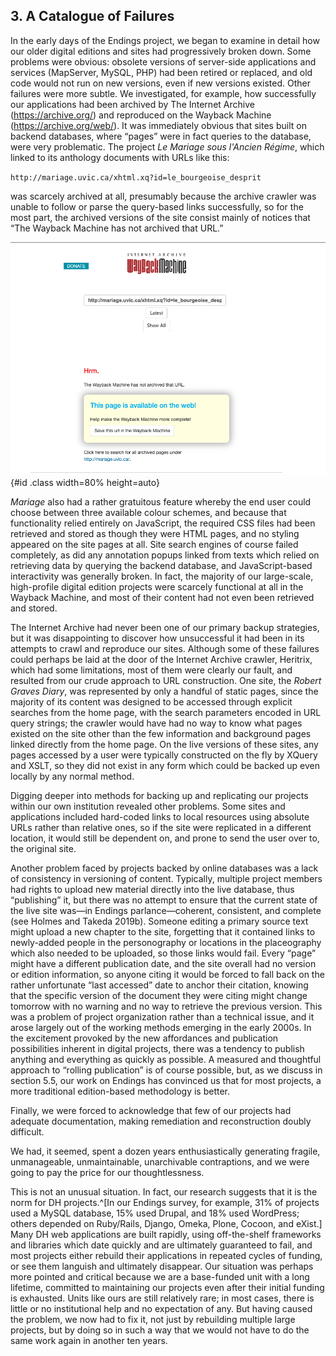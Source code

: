 <!--A litany of failures: all the things that we did wrong. E.g. query-string URLs causing failure to archive; content only linked through JS (for instance) that did not get harvested; inconsistent state of live applications; ...-->


## 3. A Catalogue of Failures

In the early days of the Endings project, we began to examine in detail how our older digital editions and sites had progressively broken down. Some problems were obvious: obsolete versions of server-side applications and services (MapServer, MySQL, PHP) had been retired or replaced, and old code would not run on new versions, even if new versions existed. Other failures were more subtle. We investigated, for example, how successfully our applications had been archived by The Internet Archive (https://archive.org/) and reproduced on the Wayback Machine (https://archive.org/web/). It was immediately obvious that sites built on backend databases, where “pages” were in fact queries to the database, were very problematic. The project _Le Mariage sous l'Ancien Régime_, which linked to its anthology documents with URLs like this:

`http://mariage.uvic.ca/xhtml.xq?id=le_bourgeoise_desprit`

was scarcely archived at all, presumably because the archive crawler was unable to follow or parse the query-based links successfully, so for the most part, the archived versions of the site consist mainly of notices that “The Wayback Machine has not archived that URL.” 



![Wayback Machine error page](images/mariageWayBackMachine.png){#id .class width=80% height=auto}



*Mariage* also had a rather gratuitous feature whereby the end user could choose between three available colour schemes, and because that functionality relied entirely on JavaScript, the required CSS files had been retrieved and stored as though they were HTML pages, and no styling appeared on the site pages at all. Site search engines of course failed completely, as did any annotation popups linked from texts which relied on retrieving data by querying the backend database, and JavaScript-based interactivity was generally broken. In fact, the majority of our large-scale, high-profile digital edition projects were scarcely functional at all in the Wayback Machine, and most of their content had not even been retrieved and stored. 

The Internet Archive had never been one of our primary backup strategies, but it was disappointing to discover how unsuccessful it had been in its attempts to crawl and reproduce our sites. Although some of these failures could perhaps be laid at the door of the Internet Archive crawler, Heritrix, which had some limitations, most of them were clearly our fault, and resulted from our crude approach to URL construction. One site, the _Robert Graves Diary_, was represented by only a handful of static pages, since the majority of its content was designed to be accessed through explicit searches from the home page, with the search parameters encoded in URL query strings; the crawler would have had no way to know what pages existed on the site other than the few information and background pages linked directly from the home page. On the live versions of these sites, any pages accessed by a user were typically constructed on the fly by XQuery and XSLT, so they did not exist in any form which could be backed up even locally by any normal method. 

Digging deeper into methods for backing up and replicating our projects within our own institution revealed other problems. Some sites and applications included hard-coded links to local resources using absolute URLs rather than relative ones, so if the site were replicated in a different location, it would still be dependent on, and prone to send the user over to, the original site. 

Another problem faced by projects backed by online databases was a lack of consistency in versioning of content. Typically, multiple project members had rights to upload new material directly into the live database, thus “publishing” it, but there was no attempt to ensure that the current state of the live site was—in Endings parlance—coherent, consistent, and complete (see Holmes and Takeda 2019b). Someone editing a primary source text might upload a new chapter to the site, forgetting that it contained links to newly-added people in the personography or locations in the placeography which also needed to be uploaded, so those links would fail. Every “page” might have a different publication date, and the site overall had no version or edition information, so anyone citing it would be forced to fall back on the rather unfortunate “last accessed” date to anchor their citation, knowing that the specific version of the document they were citing might change tomorrow with no warning and no way to retrieve the previous version. This was a problem of project organization rather than a technical issue, and it arose largely out of the working methods emerging in the early 2000s. In the excitement provoked by the new affordances and publication possibilities inherent in digital projects, there was a tendency to publish anything and everything as quickly as possible. A measured and thoughtful approach to “rolling publication” is of course possible, but, as we discuss in section 5.5, our work on Endings has convinced us that for most projects, a more traditional edition-based methodology is better.

Finally, we were forced to acknowledge that few of our projects had adequate documentation, making remediation and reconstruction doubly difficult.

We had, it seemed, spent a dozen years enthusiastically generating fragile, unmanageable, unmaintainable, unarchivable contraptions, and we were going to pay the price for our thoughtlessness.

This is not an unusual situation. In fact, our research suggests that it is the norm for DH projects.^[In our Endings survey, for example, 31% of projects used a MySQL database, 15% used Drupal, and 18% used WordPress; others depended on Ruby/Rails, Django, Omeka, Plone, Cocoon, and eXist.] Many DH web applications are built rapidly, using off-the-shelf frameworks and libraries which date quickly and are ultimately guaranteed to fail, and most projects either rebuild their applications in repeated cycles of funding, or see them languish and ultimately disappear. Our situation was perhaps more pointed and critical because we are a base-funded unit with a long lifetime, committed to maintaining our projects even after their initial funding is exhausted. Units like ours are still relatively rare; in most cases, there is little or no institutional help and no expectation of any. But having caused the problem, we now had to fix it, not just by rebuilding multiple large projects, but by doing so in such a way that we would not have to do the same work again in another ten years.

